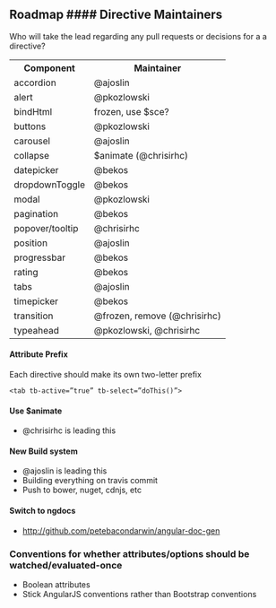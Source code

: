 ## Roadmap #### Directive Maintainers

Who will take the lead regarding any pull requests or decisions for a a directive?

<table width="100%">
<th>Component</th><th>Maintainer</th>
<tr>
  <td>accordion</td><td>@ajoslin</td>
</tr>
<tr>
  <td>alert</td><td>@pkozlowski</td>
</tr>
<tr>
  <td>bindHtml</td><td>frozen, use $sce?</td>
</tr>
<tr>
  <td>buttons</td><td> @pkozlowski</td>
</tr>
<tr>
  <td>carousel</td><td>@ajoslin</td>
</tr>
<tr>
  <td>collapse</td><td>$animate (@chrisirhc)</td>
</tr>
<tr>
  <td>datepicker</td><td>@bekos</td>
</tr>
<tr>
  <td>dropdownToggle</td><td>@bekos</td>
</tr>
<tr>
  <td>modal</td><td>@pkozlowski</td>
</tr>
<tr>
  <td>pagination</td><td>@bekos</td>
</tr>
<tr>
  <td>popover/tooltip</td><td>@chrisirhc</td>
</tr>
<tr>
  <td>position</td><td>@ajoslin</td>
</tr>
<tr>
  <td>progressbar</td><td>@bekos</td>
</tr>
<tr>
  <td>rating</td><td>@bekos</td>
</tr>
<tr>
  <td>tabs</td><td>@ajoslin</td>
</tr>
<tr>
  <td>timepicker</td><td>@bekos</td>
</tr>
<tr>
  <td>transition</td><td>@frozen, remove (@chrisirhc)</td>
</tr>
<tr>
  <td>typeahead</td><td>@pkozlowski, @chrisirhc</td>
</tr>
</table>


#### Attribute Prefix

Each directive should make its own two-letter prefix

`<tab tb-active=”true” tb-select=”doThis()”>`

#### Use $animate

* @chrisirhc is leading this

#### New Build system

* @ajoslin is leading this
* Building everything on travis commit
* Push to bower, nuget, cdnjs, etc

#### Switch to ngdocs

* http://github.com/petebacondarwin/angular-doc-gen

### Conventions for whether attributes/options should be watched/evaluated-once

- Boolean attributes
- Stick AngularJS conventions rather than Bootstrap conventions

